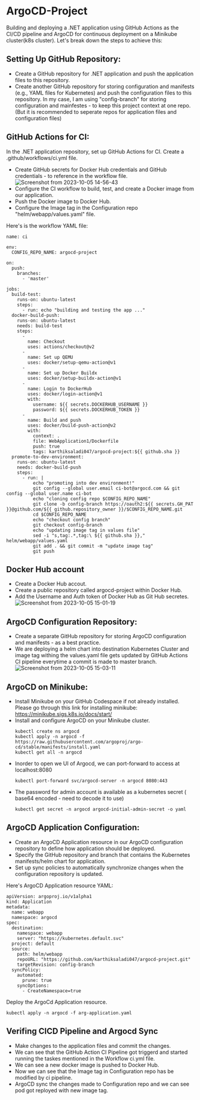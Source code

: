 # ArgoCD-Project
Building and deploying a .NET application using GitHub Actions as the CI/CD pipeline and ArgoCD for continuous deployment on a Minikube cluster(k8s cluster). Let's break down the steps to achieve this:

## Setting Up GitHub Repository:

- Create a GitHub repository for .NET application and push the application files to this repository.
- Create another GitHub repository for storing configuration and manifests (e.g., YAML files for Kubernetes) and push the configuration files to this repository. In my case, I am using "config-branch" for storing configuration and mainfestes - to keep this project context at one repo. (But it is recommended to seperate repos for application files and configuration files)

## GitHub Actions for CI:

In the .NET application repository, set up GitHub Actions for CI. Create a .github/workflows/ci.yml file.
- Create GitHub secrets for Docker Hub credentials and GitHub credentials - to reference in the workflow file.
  ![Screenshot from 2023-10-05 14-56-43](https://github.com/KarthikSaladi047/argocd-project/assets/105864615/d4f65e79-64ff-4130-afcc-d244ba8f54ce)
- Configure the CI workflow to build, test, and create a Docker image from our application.
- Push the Docker image to Docker Hub.
- Configure the Image tag in the Configuration repo "helm/webapp/values.yaml" file.
  
Here's is the workflow YAML file:
```
name: ci

env:
  CONFIG_REPO_NAME: argocd-project
  
on:
  push:
    branches:
      - 'master'

jobs:
  build-test:
    runs-on: ubuntu-latest
    steps:
      - run: echo "building and testing the app ..."
  docker-build-push:
    runs-on: ubuntu-latest
    needs: build-test
    steps:
      -
        name: Checkout
        uses: actions/checkout@v2
      -
        name: Set up QEMU
        uses: docker/setup-qemu-action@v1
      -
        name: Set up Docker Buildx
        uses: docker/setup-buildx-action@v1
      -
        name: Login to DockerHub
        uses: docker/login-action@v1
        with:
          username: ${{ secrets.DOCKERHUB_USERNAME }}
          password: ${{ secrets.DOCKERHUB_TOKEN }}
      -
        name: Build and push
        uses: docker/build-push-action@v2
        with:
          context: .
          file: WebApplication1/Dockerfile
          push: true
          tags: karthiksaladi047/argocd-project:${{ github.sha }}
  promote-to-dev-environment:
    runs-on: ubuntu-latest
    needs: docker-build-push
    steps:
      - run: |
          echo "promoting into dev environment!"
          git config --global user.email ci-bot@argocd.com && git config --global user.name ci-bot
          echo "cloning config repo $CONFIG_REPO_NAME"
          git clone -b config-branch https://oauth2:${{ secrets.GH_PAT }}@github.com/${{ github.repository_owner }}/$CONFIG_REPO_NAME.git
          cd $CONFIG_REPO_NAME
          echo "checkout config branch"
          git checkout config-branch
          echo "updating image tag in values file"
          sed -i "s,tag:.*,tag:\ ${{ github.sha }}," helm/webapp/values.yaml
          git add . && git commit -m "update image tag"
          git push

```
## Docker Hub account

- Create a Docker Hub accout.
- Create a public repository called argocd-project within Docker Hub.
- Add the Username and Auth token of Docker Hub as Git Hub secretes.
![Screenshot from 2023-10-05 15-01-19](https://github.com/KarthikSaladi047/argocd-project/assets/105864615/cd4ee747-53ee-4ace-815a-bc235bacbd9f)

## ArgoCD Configuration Repository:

- Create a separate GitHub repository for storing ArgoCD configuration and manifests - as a best practice.
- We are deploying a helm chart into destination Kubernetes Cluster and image tag withing the values.yaml file gets updated by GitHub Actions CI pipeline everytime a commit is made to master branch.
 ![Screenshot from 2023-10-05 15-03-11](https://github.com/KarthikSaladi047/argocd-project/assets/105864615/5d66347e-29dc-4924-b8ce-b309508d6567)

## ArgoCD on Minikube:

- Install Minikube on your GitHub Codespace if not already installed. Please go through this link for installing minikube: https://minikube.sigs.k8s.io/docs/start/
- Install and configure ArgoCD on your Minikube cluster.
  ```
  kubectl create ns argocd
  kubectl apply -n argocd -f https://raw.githubusercontent.com/argoproj/argo-cd/stable/manifests/install.yaml
  kubectl get all -n argocd
  ```
- Inorder to open we UI of Argocd, we can port-forward to access at localhost:8080
  ```
  kubectl port-forward svc/argocd-server -n argocd 8080:443
  ```
- The password for admin account is available as a kubernetes secret ( base64 encoded - need to decode it to use)
  ```
  kubectl get secret -n argocd argocd-initial-admin-secret -o yaml
  ```
## ArgoCD Application Configuration:

- Create an ArgoCD Application resource in our ArgoCD configuration repository to define how application should be deployed.
- Specify the GitHub repository and branch that contains the Kubernetes manifests/helm chart for application.
- Set up sync policies to automatically synchronize changes when the configuration repository is updated.

Here's ArgoCD Application resource YAML:
```
apiVersion: argoproj.io/v1alpha1
kind: Application
metadata: 
  name: webapp
  namespace: argocd
spec:
  destination:
    namespace: webapp
    server: "https://kubernetes.default.svc"
  project: default
  source: 
    path: helm/webapp
    repoURL: "https://github.com/karthiksaladi047/argocd-project.git"
    targetRevision: config-branch
  syncPolicy:
    automated: 
      prune: true
    syncOptions:
      - CreateNamespace=true
```
Deploy the ArgoCd Application resource.
```
kubectl apply -n argocd -f arg-application.yaml
```
## Verifing CICD Pipeline and Argocd Sync
- Make changes to the application files and commit the changes.
- We can see that the GitHub Action CI Pipeline got triggerd and started running the taskes mentioned in the Workflow ci.yml file.
- We can see a new docker image is pushed to Docker Hub.
- Now we can see that the Image tag in Configuration repo has be modified by ci pipeline.
- ArgoCD sync the changes made to Configuration repo and we can see pod got reployed with new image tag.
